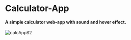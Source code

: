 # Calculator-App

#### A simple calculator web-app with sound and hover effect.
![calcAppS2](https://github.com/Aryanvm/Calculator-App/assets/54774538/796c05d6-d675-4d51-bc3d-e0a6705939e8)

